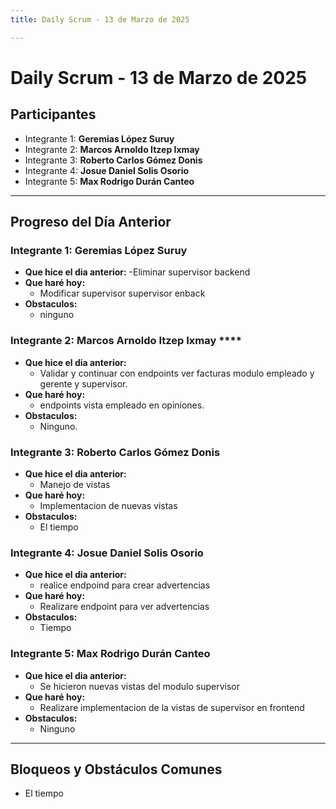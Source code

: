 ```yaml
---
title: Daily Scrum - 13 de Marzo de 2025

---
```


# Daily Scrum - 13 de Marzo de 2025

## Participantes
- Integrante 1: **Geremias López Suruy**
- Integrante 2: **Marcos Arnoldo Itzep Ixmay**
- Integrante 3: **Roberto Carlos Gómez Donis**
- Integrante 4: **Josue Daniel Solis Osorio**
- Integrante 5: **Max Rodrigo Durán Canteo**

---

## Progreso del Día Anterior

### Integrante 1: **Geremias López Suruy**
- **Que hice el dia anterior:**
  -Eliminar supervisor backend
- **Que haré hoy:** 
  - Modificar supervisor supervisor enback 
- **Obstaculos:**
  - ninguno


### Integrante 2: Marcos Arnoldo Itzep Ixmay ****
- **Que hice el dia anterior:**
  - Validar y continuar con endpoints ver facturas modulo empleado y gerente y supervisor.
- **Que haré hoy:** 
  - endpoints vista empleado en opiniones.
- **Obstaculos:**
  - Ninguno.

### Integrante 3: **Roberto Carlos Gómez Donis**
- **Que hice el dia anterior:**
  - Manejo de vistas
- **Que haré hoy:** 
  -  Implementacion de nuevas vistas
- **Obstaculos:**
  - El tiempo

### Integrante 4: **Josue Daniel Solis Osorio**
- **Que hice el dia anterior:**
  - realice endpoind para crear advertencias
- **Que haré hoy:** 
  - Realizare endpoint para ver advertencias  
- **Obstaculos:**
  - Tiempo

### Integrante 5: **Max Rodrigo Durán Canteo**
- **Que hice el dia anterior:**
  - Se hicieron nuevas vistas del modulo supervisor
- **Que haré hoy:** 
  - Realizare implementacion de la vistas de  supervisor en frontend
- **Obstaculos:**
  - Ninguno
---
## Bloqueos y Obstáculos Comunes
- El tiempo

